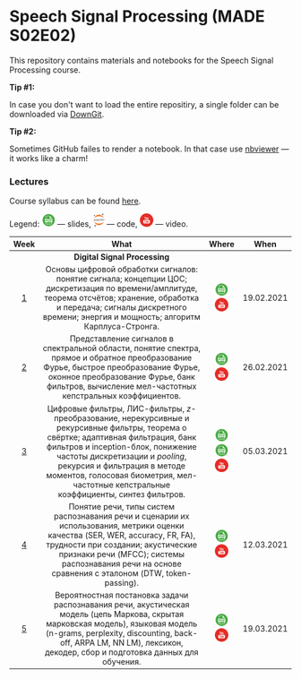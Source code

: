 # Speech Signal Processing (MADE S02E02)
This repository contains materials and notebooks for the Speech Signal Processing course.

**Tip #1:**

In case you don't want to load the entire repositiry, a single folder can be downloaded via [DownGit](https://downgit.github.io/).

**Tip #2:**

Sometimes GitHub failes to render a notebook. In that case use [nbviewer](https://nbviewer.jupyter.org/) — it works like a charm!

### Lectures

Course syllabus can be found [here](https://github.com/Illumaria/made-speech-signal-processing/blob/master/course_overview.pdf).

Legend: ![](https://github.com/Illumaria/made-deep-learning/blob/master/icons/pdf.png) — slides, ![](https://github.com/Illumaria/made-deep-learning/blob/master/icons/jupyter.png) — code, ![](https://github.com/Illumaria/made-deep-learning/blob/master/icons/youtube.png) — video.

Week | What | Where | When
:--: | :--: | :---: | :--:
&nbsp; | **Digital Signal Processing**
[1](https://data.mail.ru/curriculum/program/lesson/16712/) | Основы цифровой обработки сигналов: понятие сигнала; концепции ЦОС; дискретизация по времени/амплитуде, теорема отсчётов; хранение, обработка и передача; сигналы дискретного времени; энергия и мощность; алгоритм Карплуса-Стронга. | [![](https://github.com/Illumaria/made-deep-learning/blob/master/icons/pdf.png)](https://github.com/Illumaria/made-speech-signal-processing/blob/master/01-intro-to-dsp/01_intro_to_dsp.pdf) [![](https://github.com/Illumaria/made-deep-learning/blob/master/icons/youtube.png)](https://youtu.be/RS4iK1zU7w4) | 19.02.2021
[2](https://data.mail.ru/curriculum/program/lesson/16713/) | Представление сигналов в спектральной области, понятие спектра, прямое и обратное преобразование Фурье, быстрое преобразование Фурье, оконное преобразование Фурье, банк фильтров, вычисление мел-частотных кепстральных коэффициентов. | [![](https://github.com/Illumaria/made-deep-learning/blob/master/icons/pdf.png)](https://github.com/Illumaria/made-speech-signal-processing/blob/master/02-frequency-domain/02_frequency_domain.pdf) [![](https://github.com/Illumaria/made-deep-learning/blob/master/icons/youtube.png)](https://youtu.be/OdmLyM0XRwA) | 26.02.2021
[3](https://data.mail.ru/curriculum/program/lesson/16714/) | Цифровые фильтры, ЛИС-фильтры, _z_-преобразование, нерекурсивные и рекурсивные фильтры, теорема о свёртке; адаптивная фильтрация, банк фильтров и inception-блок, понижение частоты дискретизации и _pooling_, рекурсия и фильтрация в методе моментов, голосовая биометрия, мел-частотные кепстральные коэффициенты, синтез фильтров. | [![](https://github.com/Illumaria/made-deep-learning/blob/master/icons/pdf.png)](https://github.com/Illumaria/made-speech-signal-processing/blob/master/03-digital-filters-and-machine-learning/03_digital_filters.pdf) [![](https://github.com/Illumaria/made-deep-learning/blob/master/icons/pdf.png)](https://github.com/Illumaria/made-speech-signal-processing/blob/master/03-digital-filters-and-machine-learning/04_dsp_and_machine_learning.pdf) [![](https://github.com/Illumaria/made-deep-learning/blob/master/icons/youtube.png)](https://youtu.be/NoB1nJrK0Dk) | 05.03.2021
[4](https://data.mail.ru/curriculum/program/lesson/16715/) | Понятие речи, типы систем распознавания речи и сценарии их использования, метрики оценки качества (SER, WER, accuracy, FR, FA), трудности при создании; акустические признаки речи (MFCC); системы распознавания речи на основе сравнения с эталоном (DTW, token-passing). | [![](https://github.com/Illumaria/made-deep-learning/blob/master/icons/pdf.png)](https://github.com/Illumaria/made-speech-signal-processing/blob/master/04-intro-to-asr/04_intro_to_asr.pdf) [![](https://github.com/Illumaria/made-deep-learning/blob/master/icons/youtube.png)](https://youtu.be/ziWNTI7GTxg) | 12.03.2021
[5](https://data.mail.ru/curriculum/program/lesson/16716/) | Вероятностная постановка задачи распознавания речи, акустическая модель (цепь Маркова, скрытая марковская модель), языковая модель (n-grams, perplexity, discounting, back-off, ARPA LM, NN LM), лексикон, декодер, сбор и подготовка данных для обучения. | [![](https://github.com/Illumaria/made-deep-learning/blob/master/icons/pdf.png)](https://github.com/Illumaria/made-speech-signal-processing/blob/master/05-speech-recognition-systems/05_speech_recognition_systems.pdf) [![](https://github.com/Illumaria/made-deep-learning/blob/master/icons/youtube.png)](https://youtu.be/kmGWuDkF4mE) | 19.03.2021
